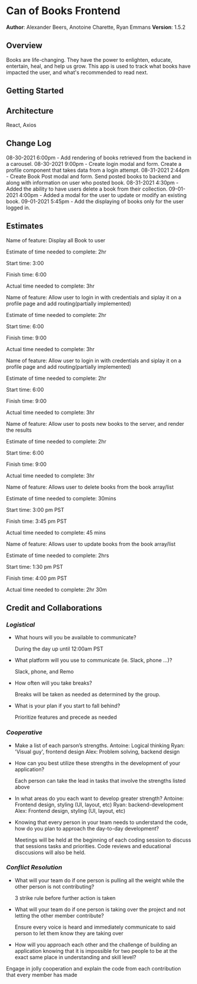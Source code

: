 # Can of Books Frontend

**Author**: Alexander Beers, Anotoine Charette, Ryan Emmans
**Version**: 1.5.2

## Overview

Books are life-changing. They have the power to enlighten, educate, entertain, heal, and help us grow. This app is used to track what books have impacted the user, and what's recommended to read next.

## Getting Started

<!-- What are the steps that a user must take in order to build this app on their own machine and get it running? -->

## Architecture

React, Axios

## Change Log

08-30-2021 6:00pm - Add rendering of books retrieved from the backend in a carousel.
08-30-2021 9:00pm - Create login modal and form. Create a profile component that takes data from a login attempt.
08-31-2021 2:44pm - Create Book Post modal and form. Send posted books to backend and along with information on user who posted book.
08-31-2021 4:30pm - Added the ability to have users delete a book from their collection.
09-01-2021 4:00pm - Added a modal for the user to update or modify an existing book.
09-01-2021 5:45pm - Add the displaying of books only for the user logged in.

## Estimates

Name of feature: Display all Book to user

Estimate of time needed to complete: 2hr

Start time: 3:00

Finish time: 6:00

Actual time needed to complete: 3hr

Name of feature: Allow user to login in with credentials and siplay it on a profile page and add routing(partially implemented)

Estimate of time needed to complete: 2hr

Start time: 6:00

Finish time: 9:00

Actual time needed to complete: 3hr

Name of feature: Allow user to login in with credentials and siplay it on a profile page and add routing(partially implemented)

Estimate of time needed to complete: 2hr

Start time: 6:00

Finish time: 9:00

Actual time needed to complete: 3hr

Name of feature: Allow user to posts new books to the server, and render the results

Estimate of time needed to complete: 2hr

Start time: 6:00

Finish time: 9:00

Actual time needed to complete: 3hr

Name of feature: Allows user to delete books from the book array/list

Estimate of time needed to complete: 30mins

Start time: 3:00 pm PST

Finish time: 3:45 pm PST

Actual time needed to complete: 45 mins

Name of feature: Allows user to update books from the book array/list

Estimate of time needed to complete: 2hrs

Start time: 1:30 pm PST

Finish time: 4:00 pm PST

Actual time needed to complete: 2hr 30m

## Credit and Collaborations

### _Logistical_

- What hours will you be available to communicate?

  During the day up until 12:00am PST

- What platform will you use to communicate (ie. Slack, phone …)?

  Slack, phone, and Remo

- How often will you take breaks?

  Breaks will be taken as needed as determined by the group.

- What is your plan if you start to fall behind?

  Prioritize features and precede as needed

### _Cooperative_

- Make a list of each parson’s strengths.
  Antoine: Logical thinking
  Ryan: 'Visual guy', frontend design
  Alex: Problem solving, backend design

- How can you best utilize these strengths in the development of your application?

  Each person can take the lead in tasks that involve the strengths listed above

- In what areas do you each want to develop greater strength?
  Antoine: Frontend design, styling (UI, layout, etc)
  Ryan: backend-development
  Alex: Frontend design, styling (UI, layout, etc)

- Knowing that every person in your team needs to understand the code, how do you plan to approach the day-to-day development?

  Meetings will be held at the beginning of each coding session to discuss that sessions tasks and priorities. Code reviews and educational disccusions will also be held.

### _Conflict Resolution_

- What will your team do if one person is pulling all the weight while the other person is not contributing?

  3 strike rule before further action is taken

- What will your team do if one person is taking over the project and not letting the other member contribute?

  Ensure every voice is heard and immediately communicate to said person to let them know they are taking over

- How will you approach each other and the challenge of building an application knowing that it is impossible for two people to be at the exact same place in understanding and skill level?

Engage in jolly cooperation and explain the code from each contribution that every member has made
